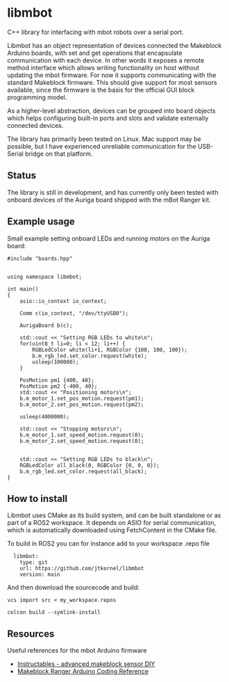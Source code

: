 # libmbot
C++ library for interfacing with mbot robots over a serial port.

Libmbot has an object representation of devices connected the Makeblock Arduino boards, with set and get operations that encapsulate communication with each device. In other words it exposes a remote method interface which allows writing functionality on host without updating the mbot firmware. For now it supports communicating with the standard Makeblock firmware. This should give support for most sensors available, since the firmware is the basis for the official GUI block programming model.

As a higher-level abstraction, devices can be grouped into board objects which helps configuring built-in ports and slots and validate externally connected devices.

The library has primarily been tested on Linux. Mac support may be possible, but I have experienced unreliable communication for the USB-Serial bridge on that platform.

## Status
The library is still in development, and has currently only been tested with onboard devices of the Auriga board shipped with the mBot Ranger kit.

## Example usage

Small example setting onboard LEDs and running motors on the Auriga board:

```
#include "boards.hpp"


using namespace libmbot;

int main()
{
    asio::io_context io_context;

    Comm c(io_context, "/dev/ttyUSB0");

    AurigaBoard b(c);

    std::cout << "Setting RGB LEDs to white\n";
    for(uint8_t li=0; li < 12; li++) {
        RGBLedColor white(li+1, RGBColor {100, 100, 100});
        b.m_rgb_led.set_color.request(white);
        usleep(100000);
    }

    PosMotion pm1 {400, 40};
    PosMotion pm2 {-400, 40};
    std::cout << "Positioning motors\n";
    b.m_motor_1.set_pos_motion.request(pm1);
    b.m_motor_2.set_pos_motion.request(pm2);

    usleep(4000000);

    std::cout << "Stopping motors\n";
    b.m_motor_1.set_speed_motion.request(0);
    b.m_motor_2.set_speed_motion.request(0);


    std::cout << "Setting RGB LEDs to black\n";
    RGBLedColor all_black(0, RGBColor {0, 0, 0});
    b.m_rgb_led.set_color.request(all_black);
}
```

## How to install

Libmbot uses CMake as its build system, and can be built standalone or as part of a ROS2 workspace. It depends on ASIO for serial communication, which is automatically downloaded using FetchContent in the CMake file.

To build in ROS2 you can for instance add to your workspace .repo file
```
  libmbot:
    type: git
    url: https://github.com/jtkornel/libmbot
    version: main

```
And then download the sourcecode and build:
```
vcs import src < my_workspace.repos

colcon build --symlink-install
```
## Resources
Useful references for the mbot Arduino firmware
* [Instructables - advanced makeblock sensor DIY](https://www.instructables.com/Advanced-Makeblock-Sensors-DIY/)
* [Makeblock Ranger Arduino Coding Reference](https://docs.google.com/document/d/1EpMWJo9pP2J_pstzXA-XHK8t00Z70SCZYwZ_Kl7VLuw)
